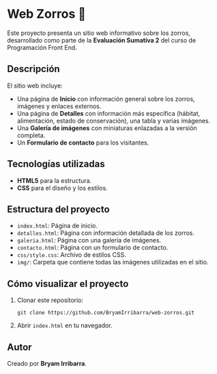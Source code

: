 # Web Zorros 🦊
Este proyecto presenta un sitio web informativo sobre los zorros, desarrollado como parte de la **Evaluación Sumativa 2** del curso de Programación Front End.

## Descripción
El sitio web incluye:
- Una página de **Inicio** con información general sobre los zorros, imágenes y enlaces externos.
- Una página de **Detalles** con información más específica (hábitat, alimentación, estado de conservación), una tabla y varias imágenes.
- Una **Galería de imágenes** con miniaturas enlazadas a la versión completa.
- Un **Formulario de contacto** para los visitantes.

## Tecnologías utilizadas
- **HTML5** para la estructura.
- **CSS** para el diseño y los estilos.

## Estructura del proyecto
- `index.html`: Página de inicio.
- `detalles.html`: Página con información detallada de los zorros.
- `galeria.html`: Página con una galería de imágenes.
- `contacto.html`: Página con un formulario de contacto.
- `css/style.css`: Archivo de estilos CSS.
- `img/`: Carpeta que contiene todas las imágenes utilizadas en el sitio.

## Cómo visualizar el proyecto
1. Clonar este repositorio:
   ```
   git clone https://github.com/BryamIrribarra/web-zorros.git
   ```
2. Abrir `index.html` en tu navegador.

## Autor
Creado por **Bryam Irribarra**.
